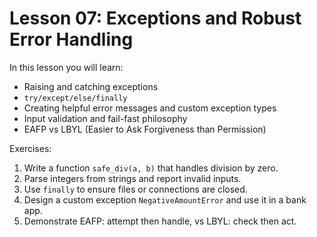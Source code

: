# Lesson 07: Exceptions and Robust Error Handling

In this lesson you will learn:
- Raising and catching exceptions
- `try/except/else/finally`
- Creating helpful error messages and custom exception types
- Input validation and fail-fast philosophy
- EAFP vs LBYL (Easier to Ask Forgiveness than Permission)

Exercises:
1) Write a function `safe_div(a, b)` that handles division by zero.
2) Parse integers from strings and report invalid inputs.
3) Use `finally` to ensure files or connections are closed.
4) Design a custom exception `NegativeAmountError` and use it in a bank app.
5) Demonstrate EAFP: attempt then handle, vs LBYL: check then act.
